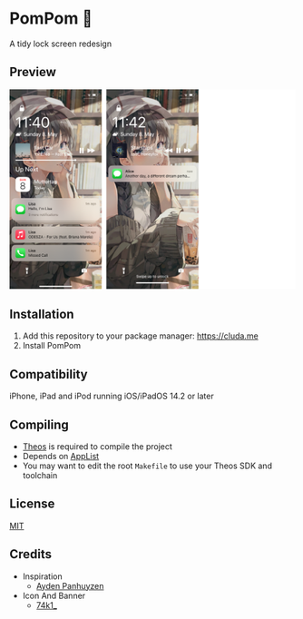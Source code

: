 # PomPom 🍬
A tidy lock screen redesign

## Preview
<img src="Preview.png">

## Installation
1. Add this repository to your package manager: https://cluda.me
2. Install PomPom

## Compatibility
iPhone, iPad and iPod running iOS/iPadOS 14.2 or later

## Compiling
  - [Theos](https://theos.dev/) is required to compile the project
  - Depends on [AppList](https://github.com/rpetrich/AppList)
  - You may want to edit the root `Makefile` to use your Theos SDK and toolchain

## License
[MIT](https://github.com/Traurige/PomPom/blob/main/LICENSE)

## Credits
  - Inspiration
    - [Ayden Panhuyzen](https://twitter.com/aydenpanhuyzen)
  - Icon And Banner
    - [74k1_](https://twitter.com/74k1_)
